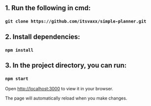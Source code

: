 ## 1. Run the following in cmd:
### `git clone https://github.com/itsvaxx/simple-planner.git`

## 2. Install dependencies:
### `npm install`

## 3. In the project directory, you can run:
### `npm start`

Open [http://localhost:3000](http://localhost:3000) to view it in your browser.

The page will automatically reload when you make changes.
